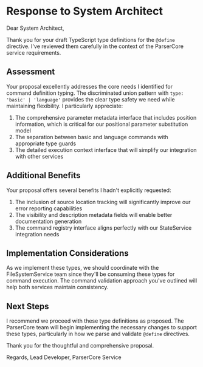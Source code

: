 # Response to System Architect

Dear System Architect,

Thank you for your draft TypeScript type definitions for the `@define` directive. I've reviewed them carefully in the context of the ParserCore service requirements.

## Assessment

Your proposal excellently addresses the core needs I identified for command definition typing. The discriminated union pattern with `type: 'basic' | 'language'` provides the clear type safety we need while maintaining flexibility. I particularly appreciate:

1. The comprehensive parameter metadata interface that includes position information, which is critical for our positional parameter substitution model
2. The separation between basic and language commands with appropriate type guards
3. The detailed execution context interface that will simplify our integration with other services

## Additional Benefits

Your proposal offers several benefits I hadn't explicitly requested:

1. The inclusion of source location tracking will significantly improve our error reporting capabilities
2. The visibility and description metadata fields will enable better documentation generation
3. The command registry interface aligns perfectly with our StateService integration needs

## Implementation Considerations

As we implement these types, we should coordinate with the FileSystemService team since they'll be consuming these types for command execution. The command validation approach you've outlined will help both services maintain consistency.

## Next Steps

I recommend we proceed with these type definitions as proposed. The ParserCore team will begin implementing the necessary changes to support these types, particularly in how we parse and validate `@define` directives.

Thank you for the thoughtful and comprehensive proposal.

Regards,
Lead Developer, ParserCore Service